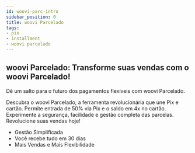 ```yaml
---
id: woovi-parc-intro
sidebar_position: 0
title: woovi Parcelado
tags:
- pix
- installment
- woovi parcelado
---
```


## woovi Parcelado: Transforme suas vendas com o woovi Parcelado!
Dê um salto para o futuro dos pagamentos flexíveis com woovi Parcelado.

Descubra o woovi Parcelado, a ferramenta revolucionária que une Pix e cartão. Permite entrada de 50% via Pix e o saldo em 4x no cartão. Experimente a segurança, facilidade e gestão completa das parcelas. Revolucione suas vendas hoje!

- Gestão Simplificada
- Você recebe tudo em 30 dias
- Mais Vendas e Mais Flexibilidade